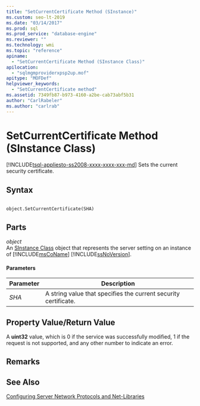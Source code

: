 ```yaml
---
title: "SetCurrentCertificate Method (SInstance)"
ms.custom: seo-lt-2019
ms.date: "03/14/2017"
ms.prod: sql
ms.prod_service: "database-engine"
ms.reviewer: ""
ms.technology: wmi
ms.topic: "reference"
apiname: 
  - "SetCurrentCertificate Method (SInstance Class)"
apilocation: 
  - "sqlmgmproviderxpsp2up.mof"
apitype: "MOFDef"
helpviewer_keywords: 
  - "SetCurrentCertificate method"
ms.assetid: 7349fb87-b973-4160-a2be-cab73abf5b31
author: "CarlRabeler"
ms.author: "carlrab"
---
```

# SetCurrentCertificate Method (SInstance Class)
[!INCLUDE[tsql-appliesto-ss2008-xxxx-xxxx-xxx-md](../../../includes/tsql-appliesto-ss2008-xxxx-xxxx-xxx-md.md)]
  Sets the current security certificate.  
  
## Syntax  
  
```  
  
object.SetCurrentCertificate(SHA)  
```  
  
## Parts  
 *object*  
 An [SInstance Class](../../../relational-databases/wmi-provider-configuration-classes/sinstance-class/sinstance-class.md) object that represents the server setting on an instance of [!INCLUDE[msCoName](../../../includes/msconame-md.md)] [!INCLUDE[ssNoVersion](../../../includes/ssnoversion-md.md)].  
  
#### Parameters  
  
|Parameter|Description|  
|---------------|-----------------|  
|*SHA*|A string value that specifies the current security certificate.|  
  
## Property Value/Return Value  
 A **uint32** value, which is 0 if the service was successfully modified, 1 if the request is not supported, and any other number to indicate an error.  
  
## Remarks  
  
## See Also  
 [Configuring Server Network Protocols and Net-Libraries](https://msdn.microsoft.com/library/ms177485\(v=sql.100\).aspx)  
  
  
